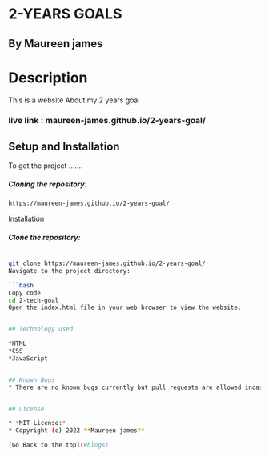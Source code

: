# 2-YEARS GOALS


## By Maureen james
  
# Description  
This is a website About my 2 years goal

### live link : maureen-james.github.io/2-years-goal/

 



## Setup and Installation  
To get the project .......  

##### Cloning the repository:  
 ```bash 
https://maureen-james.github.io/2-years-goal/
```
Installation
##### Clone the repository:

```bash 

git clone https://maureen-james.github.io/2-years-goal/
Navigate to the project directory:

```bash 
Copy code
cd 2-tech-goal
Open the index.html file in your web browser to view the website.


## Technology used  

*HTML
*CSS
*JavaScript  


## Known Bugs  
* There are no known bugs currently but pull requests are allowed incase you spot a bug  


## License 

* *MIT License:*
* Copyright (c) 2022 **Maureen james**

[Go Back to the top](#blogs)